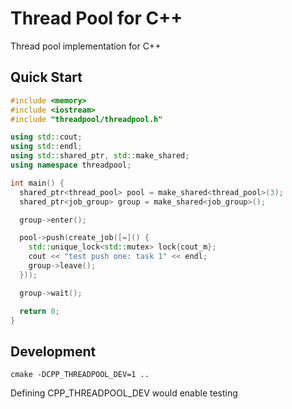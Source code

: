 # Thread Pool for C++

Thread pool implementation for C++

## Quick Start

```cpp
#include <memory>
#include <iostream>
#include "threadpool/threadpool.h"

using std::cout;
using std::endl;
using std::shared_ptr, std::make_shared;
using namespace threadpool;

int main() {
  shared_ptr<thread_pool> pool = make_shared<thread_pool>(3);
  shared_ptr<job_group> group = make_shared<job_group>();

  group->enter();

  pool->push(create_job([=]() {
    std::unique_lock<std::mutex> lock{cout_m};
    cout << "test push one: task 1" << endl;
    group->leave();
  }));

  group->wait();

  return 0;
}
```

## Development

```
cmake -DCPP_THREADPOOL_DEV=1 ..
```

Defining CPP_THREADPOOL_DEV would enable testing
